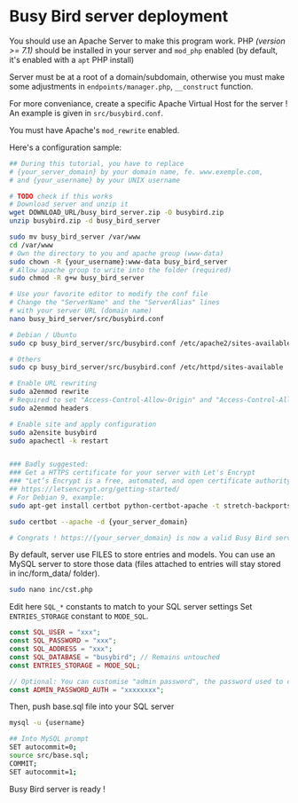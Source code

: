 # Busy Bird server deployment

You should use an Apache Server to make this program work.
PHP *(version >= 7.1)* should be installed in your server and `mod_php` enabled (by default, it's enabled with a `apt` PHP install)


Server must be at a root of a domain/subdomain, otherwise you must make some adjustments in `endpoints/manager.php`, `__construct` function.

For more conveniance, create a specific Apache Virtual Host for the server ! An example is given in `src/busybird.conf`.

You must have Apache's `mod_rewrite` enabled.

Here's a configuration sample:

```bash
## During this tutorial, you have to replace
# {your_server_domain} by your domain name, fe. www.exemple.com,
# and {your_username} by your UNIX username

# TODO check if this works
# Download server and unzip it
wget DOWNLOAD_URL/busy_bird_server.zip -O busybird.zip 
unzip busybird.zip -d busy_bird_server

sudo mv busy_bird_server /var/www
cd /var/www
# Own the directory to you and apache group (www-data) 
sudo chown -R {your_username}:www-data busy_bird_server
# Allow apache group to write into the folder (required)
sudo chmod -R g+w busy_bird_server

# Use your favorite editor to modify the conf file
# Change the "ServerName" and the "ServerAlias" lines
# with your server URL (domain name)
nano busy_bird_server/src/busybird.conf

# Debian / Ubuntu
sudo cp busy_bird_server/src/busybird.conf /etc/apache2/sites-available

# Others
sudo cp busy_bird_server/src/busybird.conf /etc/httpd/sites-available

# Enable URL rewriting
sudo a2enmod rewrite
# Required to set "Access-Control-Allow-Origin" and "Access-Control-Allow-Headers" headers
sudo a2enmod headers

# Enable site and apply configuration
sudo a2ensite busybird
sudo apachectl -k restart


### Badly suggested:
### Get a HTTPS certificate for your server with Let's Encrypt
### "Let’s Encrypt is a free, automated, and open certificate authority, run for the public’s benefit."
## https://letsencrypt.org/getting-started/
# For Debian 9, example:
sudo apt-get install certbot python-certbot-apache -t stretch-backports

sudo certbot --apache -d {your_server_domain}

# Congrats ! https://{your_server_domain} is now a valid Busy Bird server !
```

By default, server use FILES to store entries and models.
You can use an MySQL server to store those data (files attached to entries will stay stored in inc/form_data/ folder).

```bash
sudo nano inc/cst.php
```

Edit here `SQL_*` constants to match to your SQL server settings
Set `ENTRIES_STORAGE` constant to `MODE_SQL`.

```php
const SQL_USER = "xxx";
const SQL_PASSWORD = "xxx";
const SQL_ADDRESS = "xxx";
const SQL_DATABASE = "busybird"; // Remains untouched
const ENTRIES_STORAGE = MODE_SQL;

// Optional: You can customise "admin password", the password used to create accounts !
const ADMIN_PASSWORD_AUTH = "xxxxxxxx";
```

Then, push base.sql file into your SQL server
```bash
mysql -u {username}

## Into MySQL prompt
SET autocommit=0; 
source src/base.sql; 
COMMIT;
SET autocommit=1; 
```

Busy Bird server is ready !
